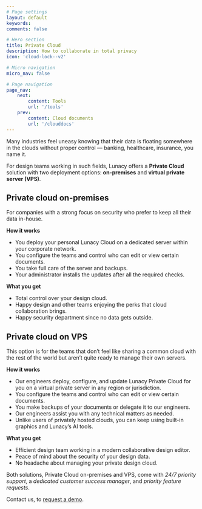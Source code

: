 ```yaml
---
# Page settings
layout: default
keywords:
comments: false

# Hero section
title: Private Cloud
description: How to collaborate in total privacy
icon: 'cloud-lock--v2'

# Micro navigation
micro_nav: false

# Page navigation
page_nav:
    next:
        content: Tools
        url: '/tools'
    prev:
        content: Cloud documents
        url: '/clouddocs'
---
```


Many industries feel uneasy knowing that their data is floating somewhere in the clouds without proper control — banking, healthcare, insurance, you name it.

For design teams working in such fields, Lunacy offers a **Private Cloud** solution with two deployment options: **on-premises** and **virtual private server (VPS)**.

## Private cloud on-premises

For companies with a strong focus on security who prefer to keep all their data in-house. 

**How it works**

- You deploy your personal Lunacy Cloud on a dedicated server within your corporate network.
- You configure the teams and control who can edit or view certain documents.
- You take full care of the server and backups.
- Your administrator installs the updates after all the required checks.

**What you get**

- Total control over your design cloud.
- Happy design and other teams enjoying the perks that cloud collaboration brings.
- Happy security department since no data gets outside.


## Private cloud on VPS

This option is for the teams that don’t feel like sharing a common cloud with the rest of the world but aren’t quite ready to manage their own servers. 

**How it works**

- Our engineers deploy, configure, and update Lunacy Private Cloud for you on a virtual private server in any region or jurisdiction.
- You configure the teams and control who can edit or view certain documents.
- You make backups of your documents or delegate it to our engineers.
- Our engineers assist you with any technical matters as needed.
- Unlike users of privately hosted clouds, you can keep using built-in graphics and Lunacy’s AI tools.

**What you get**

- Efficient design team working in a modern collaborative design editor.
- Peace of mind about the security of your design data.
- No headache about managing your private design cloud.


Both solutions, Private Cloud on-premises and VPS, come with *24/7 priority support*, a *dedicated customer success manager*, and *priority feature requests*.

Contact us, to [request a demo](https://ic8.link/B9oI8).